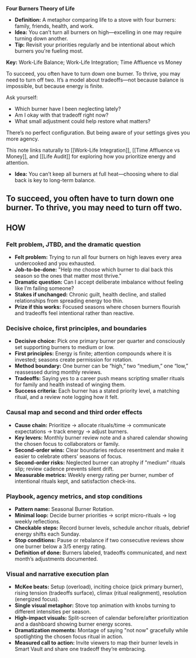 **Four Burners Theory of Life**

- **Definition:** A metaphor comparing life to a stove with four burners: family, friends, health, and work.
- **Idea:** You can’t turn all burners on high—excelling in one may require turning down another.
- **Tip:** Revisit your priorities regularly and be intentional about which burners you're fueling most.

**Key:** Work-Life Balance; Work-Life Integration; Time Affluence vs Money


To succeed, you often have to turn down one burner. To thrive, you may need to turn off two. It’s a model about tradeoffs—not because balance is impossible, but because energy is finite.

Ask yourself:
- Which burner have I been neglecting lately?
- Am I okay with that tradeoff right now?
- What small adjustment could help restore what matters?

There’s no perfect configuration. But being aware of your settings gives you more agency.

This note links naturally to [[Work-Life Integration]], [[Time Affluence vs Money]], and [[Life Audit]] for exploring how you prioritize energy and attention.

- **Idea:** You can’t keep all burners at full heat—choosing where to dial back is key to long-term balance.

To succeed, you often have to turn down one burner. To thrive, you may need to turn off two.
---

## HOW
### Felt problem, JTBD, and the dramatic question
- **Felt problem:** Trying to run all four burners on high leaves every area undercooked and you exhausted.
- **Job-to-be-done:** "Help me choose which burner to dial back this season so the ones that matter most thrive."
- **Dramatic question:** Can I accept deliberate imbalance without feeling like I’m failing someone?
- **Stakes if unchanged:** Chronic guilt, health decline, and stalled relationships from spreading energy too thin.
- **Prize if this works:** Focused seasons where chosen burners flourish and tradeoffs feel intentional rather than reactive.

### Decisive choice, first principles, and boundaries
- **Decisive choice:** Pick one primary burner per quarter and consciously set supporting burners to medium or low.
- **First principles:** Energy is finite; attention compounds where it is invested; seasons create permission for rotation.
- **Method boundary:** One burner can be “high,” two “medium,” one “low,” reassessed during monthly reviews.
- **Tradeoffs:** Saying yes to a career push means scripting smaller rituals for family and health instead of winging them.
- **Success criteria:** Each burner has a stated priority level, a matching ritual, and a review note logging how it felt.

### Causal map and second and third order effects
- **Cause chain:** Prioritize → allocate rituals/time → communicate expectations → track energy → adjust burners.
- **Key levers:** Monthly burner review note and a shared calendar showing the chosen focus to collaborators or family.
- **Second-order wins:** Clear boundaries reduce resentment and make it easier to celebrate others’ seasons of focus.
- **Second-order risks:** Neglected burner can atrophy if "medium" rituals slip; review cadence prevents silent drift.
- **Measurable metrics:** Weekly energy rating per burner, number of intentional rituals kept, and satisfaction check-ins.

### Playbook, agency metrics, and stop conditions
- **Pattern name:** Seasonal Burner Rotation.
- **Minimal loop:** Decide burner priorities → script micro-rituals → log weekly reflections.
- **Checkable steps:** Record burner levels, schedule anchor rituals, debrief energy shifts each Sunday.
- **Stop conditions:** Pause or rebalance if two consecutive reviews show one burner below a 3/5 energy rating.
- **Definition of done:** Burners labeled, tradeoffs communicated, and next month’s adjustments documented.

### Visual and narrative execution plan
- **McKee beats:** Setup (overload), inciting choice (pick primary burner), rising tension (tradeoffs surface), climax (ritual realignment), resolution (energized focus).
- **Single visual metaphor:** Stove top animation with knobs turning to different intensities per season.
- **High-impact visuals:** Split-screen of calendar before/after prioritization and a dashboard showing burner energy scores.
- **Dramatization moments:** Montage of saying "not now" gracefully while spotlighting the chosen focus ritual in action.
- **Measured call to action:** Invite viewers to map their burner levels in Smart Vault and share one tradeoff they’re embracing.
